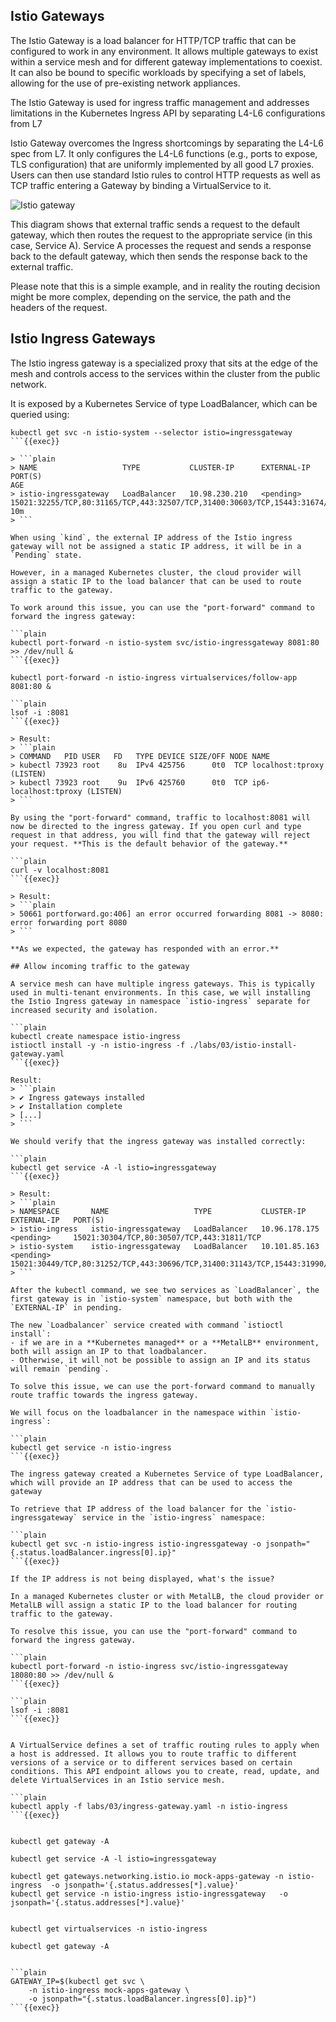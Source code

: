 ## Istio Gateways

<!-- A Gateway configures a load balancer for HTTP/TCP traffic, regardless of where it will be running. Any number of gateways can exist within the mesh and multiple different gateway implementations can co-exist. In fact, a gateway configuration can be bound to a particular workload by specifying the set of workload (pod) labels as part of the configuration, allowing users to reuse off the shelf network appliances by writing a simple gateway controller.

For ingress traffic management, you might ask: Why not reuse Kubernetes Ingress APIs? The Ingress APIs proved to be incapable of expressing Istio’s routing needs. By trying to draw a common denominator across different HTTP proxies, the Ingress is only able to support the most basic HTTP routing and ends up pushing every other feature of modern proxies into non-portable annotations.

Istio Gateway overcomes the Ingress shortcomings by separating the L4-L6 spec from L7. It only configures the L4-L6 functions (e.g., ports to expose, TLS configuration) that are uniformly implemented by all good L7 proxies. Users can then use standard Istio rules to control HTTP requests as well as TCP traffic entering a Gateway by binding a VirtualService to it.

In Istio, the default gateway is a virtual gateway that is deployed in a Kubernetes cluster to handle incoming and outgoing HTTP/TCP traffic. The default gateway is responsible for routing incoming requests to the appropriate service based on the host header or path, as well as for handling outbound traffic to external services. It is typically deployed as a Kubernetes service and uses Istio's Envoy proxies to handle traffic.

The default gateway is an important component of Istio as it allows you to control and route traffic in your mesh, even traffic that originates from outside the mesh. This is useful for scenarios where you want to expose services to external clients, or where you want to route traffic to different services based on different criteria.

In summary, the default gateway is the entry point of the traffic to the istio mesh, it handle the ingress and egress traffic, it routes the traffic to the appropriate service, and it is responsible for handling external service traffic. -->

The Istio Gateway is a load balancer for HTTP/TCP traffic that can be configured to work in any environment. It allows multiple gateways to exist within a service mesh and for different gateway implementations to coexist. It can also be bound to specific workloads by specifying a set of labels, allowing for the use of pre-existing network appliances.

The Istio Gateway is used for ingress traffic management and addresses limitations in the Kubernetes Ingress API by separating L4-L6 configurations from L7

Istio Gateway overcomes the Ingress shortcomings by separating the L4-L6 spec from L7. It only configures the L4-L6 functions (e.g., ports to expose, TLS configuration) that are uniformly implemented by all good L7 proxies. Users can then use standard Istio rules to control HTTP requests as well as TCP traffic entering a Gateway by binding a VirtualService to it.

![Istio gateway](https://raw.githubusercontent.com/sosan/scenarios-istio/main/service-mesh-vs-ingress/assets/images/istio_gateway.svg)

This diagram shows that external traffic sends a request to the default gateway, which then routes the request to the appropriate service (in this case, Service A). Service A processes the request and sends a response back to the default gateway, which then sends the response back to the external traffic.

Please note that this is a simple example, and in reality the routing decision might be more complex, depending on the service, the path and the headers of the request.


## Istio Ingress Gateways

The Istio ingress gateway is a specialized proxy that sits at the edge of the mesh and controls access to the services within the cluster from the public network.

It is exposed by a Kubernetes Service of type LoadBalancer, which can be queried using:

```plain
kubectl get svc -n istio-system --selector istio=ingressgateway
```{{exec}}

> ```plain
> NAME                   TYPE           CLUSTER-IP      EXTERNAL-IP   PORT(S)                                                                      AGE
> istio-ingressgateway   LoadBalancer   10.98.230.210   <pending>     15021:32255/TCP,80:31165/TCP,443:32507/TCP,31400:30603/TCP,15443:31674/TCP   10m
> ```

When using `kind`, the external IP address of the Istio ingress gateway will not be assigned a static IP address, it will be in a `Pending` state.

However, in a managed Kubernetes cluster, the cloud provider will assign a static IP to the load balancer that can be used to route traffic to the gateway. 

To work around this issue, you can use the "port-forward" command to forward the ingress gateway:

```plain
kubectl port-forward -n istio-system svc/istio-ingressgateway 8081:80 >> /dev/null &
```{{exec}}

kubectl port-forward -n istio-ingress virtualservices/follow-app 8081:80 &

```plain
lsof -i :8081
```{{exec}}

> Result: 
> ```plain
> COMMAND   PID USER   FD   TYPE DEVICE SIZE/OFF NODE NAME
> kubectl 73923 root    8u  IPv4 425756      0t0  TCP localhost:tproxy (LISTEN)
> kubectl 73923 root    9u  IPv6 425760      0t0  TCP ip6-localhost:tproxy (LISTEN)
> ```

By using the "port-forward" command, traffic to localhost:8081 will now be directed to the ingress gateway. If you open curl and type request in that address, you will find that the gateway will reject your request. **This is the default behavior of the gateway.**

```plain
curl -v localhost:8081
```{{exec}}

> Result:
> ```plain
> 50661 portforward.go:406] an error occurred forwarding 8081 -> 8080: error forwarding port 8080
> ```

**As we expected, the gateway has responded with an error.**

## Allow incoming traffic to the gateway

A service mesh can have multiple ingress gateways. This is typically used in multi-tenant environments. In this case, we will installing the Istio Ingress gateway in namespace `istio-ingress` separate for increased security and isolation.

```plain
kubectl create namespace istio-ingress
istioctl install -y -n istio-ingress -f ./labs/03/istio-install-gateway.yaml
```{{exec}}

Result:
> ```plain
> ✔ Ingress gateways installed                                                                                       
> ✔ Installation complete                                                                                            
> [...]
> ```

We should verify that the ingress gateway was installed correctly:

```plain
kubectl get service -A -l istio=ingressgateway
```{{exec}}

> Result:
> ```plain
> NAMESPACE       NAME                   TYPE           CLUSTER-IP      EXTERNAL-IP   PORT(S)                                                                   
> istio-ingress   istio-ingressgateway   LoadBalancer   10.96.178.175   <pending>     15021:30304/TCP,80:30507/TCP,443:31811/TCP                                
> istio-system    istio-ingressgateway   LoadBalancer   10.101.85.163   <pending>     15021:30449/TCP,80:31252/TCP,443:30696/TCP,31400:31143/TCP,15443:31990/TCP
> ```

After the kubectl command, we see two services as `LoadBalancer`, the first gateway is in `istio-system` namespace, but both with the `EXTERNAL-IP` in pending.

The new `Loadbalancer` service created with command `istioctl install`: 
- if we are in a **Kubernetes managed** or a **MetalLB** environment, both will assign an IP to that loadbalancer. 
- Otherwise, it will not be possible to assign an IP and its status will remain `pending`.

To solve this issue, we can use the port-forward command to manually route traffic towards the ingress gateway.

We will focus on the loadbalancer in the namespace within `istio-ingress`:

```plain
kubectl get service -n istio-ingress
```{{exec}}

The ingress gateway created a Kubernetes Service of type LoadBalancer, which will provide an IP address that can be used to access the gateway

To retrieve that IP address of the load balancer for the `istio-ingressgateway` service in the `istio-ingress` namespace:

```plain
kubectl get svc -n istio-ingress istio-ingressgateway -o jsonpath="{.status.loadBalancer.ingress[0].ip}"
```{{exec}}

If the IP address is not being displayed, what's the issue? 

In a managed Kubernetes cluster or with MetalLB, the cloud provider or MetalLB will assign a static IP to the load balancer for routing traffic to the gateway. 

To resolve this issue, you can use the "port-forward" command to forward the ingress gateway.

```plain
kubectl port-forward -n istio-ingress svc/istio-ingressgateway 18080:80 >> /dev/null &
```{{exec}}

```plain
lsof -i :8081
```{{exec}}


A VirtualService defines a set of traffic routing rules to apply when a host is addressed. It allows you to route traffic to different versions of a service or to different services based on certain conditions. This API endpoint allows you to create, read, update, and delete VirtualServices in an Istio service mesh.

```plain
kubectl apply -f labs/03/ingress-gateway.yaml -n istio-ingress
```{{exec}}


kubectl get gateway -A

kubectl get service -A -l istio=ingressgateway

kubectl get gateways.networking.istio.io mock-apps-gateway -n istio-ingress  -o jsonpath='{.status.addresses[*].value}'
kubectl get service -n istio-ingress istio-ingressgateway   -o jsonpath='{.status.addresses[*].value}'


kubectl get virtualservices -n istio-ingress

kubectl get gateway -A


```plain
GATEWAY_IP=$(kubectl get svc \
    -n istio-ingress mock-apps-gateway \
    -o jsonpath="{.status.loadBalancer.ingress[0].ip}")
```{{exec}}












